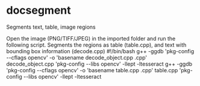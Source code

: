 # docsegment
Segments text, table, image regions

Open the image (PNG/TIFF/JPEG) in the imported folder and run the following script. Segments the regions as table (table.cpp), and text with bounding box information (decode.cpp)
#!/bin/bash
g++ -ggdb 'pkg-config --cflags opencv' -o 'basename decode_object.cpp .cpp' decode_object.cpp 'pkg-config --libs opencv' -llept -ltesseract
g++ -ggdb 'pkg-config --cflags opencv' -o 'basename table.cpp .cpp' table.cpp 'pkg-config --libs opencv' -llept -ltesseract
